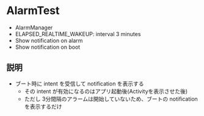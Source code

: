 # AlarmTest

* AlarmManager
* ELAPSED_REALTIME_WAKEUP: interval 3 minutes
* Show notification on alarm
* Show notification on boot

## 説明

* ブート時に intent を受信して notification を表示する
  * その intent が有効になるのはアプリ起動後(Activityを表示させた後)
  * ただし 3分間隔のアラームは開始していないため、ブートの notification を表示するだけ
